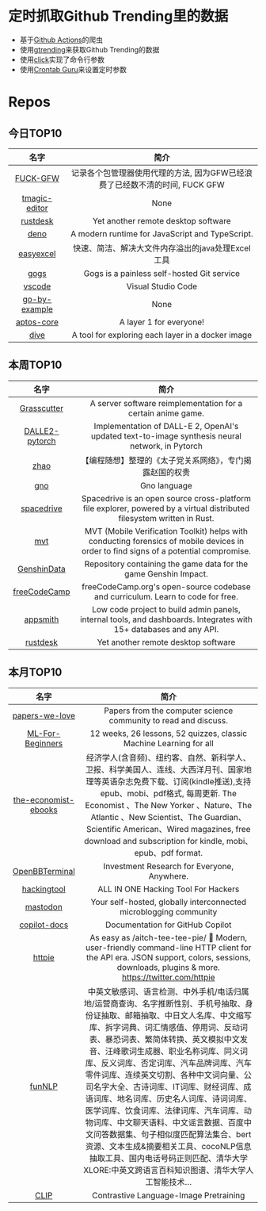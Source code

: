 # 定时抓取Github Trending里的数据
* 基于[Github Actions](https://docs.github.com/en/actions)的爬虫
* 使用[gtrending](https://github.com/hedythedev/gtrending)来获取Github Trending的数据
* 使用[click](https://github.com/pallets/click)实现了命令行参数
* 使用[Crontab Guru](https://crontab.guru/)来设置定时参数

# Repos
## 今日TOP10 
<!-- START OF DAILY_TOP10_REPOS -->
| 名字 | 简介 |
| :----: | :----: |
| [FUCK-GFW](https://github.com/comwrg/FUCK-GFW) | 记录各个包管理器使用代理的方法, 因为GFW已经浪费了已经数不清的时间, FUCK GFW |
| [tmagic-editor](https://github.com/Tencent/tmagic-editor) | None |
| [rustdesk](https://github.com/rustdesk/rustdesk) | Yet another remote desktop software |
| [deno](https://github.com/denoland/deno) | A modern runtime for JavaScript and TypeScript. |
| [easyexcel](https://github.com/alibaba/easyexcel) | 快速、简洁、解决大文件内存溢出的java处理Excel工具 |
| [gogs](https://github.com/gogs/gogs) | Gogs is a painless self-hosted Git service |
| [vscode](https://github.com/microsoft/vscode) | Visual Studio Code |
| [go-by-example](https://github.com/wangkechun/go-by-example) | None |
| [aptos-core](https://github.com/aptos-labs/aptos-core) | A layer 1 for everyone! |
| [dive](https://github.com/wagoodman/dive) | A tool for exploring each layer in a docker image |
<!-- END OF DAILY_TOP10_REPOS -->

## 本周TOP10
<!-- START OF WEEKLY_TOP10_REPOS -->
| 名字 | 简介 |
| :----: | :----: |
| [Grasscutter](https://github.com/Grasscutters/Grasscutter) | A server software reimplementation for a certain anime game. |
| [DALLE2-pytorch](https://github.com/lucidrains/DALLE2-pytorch) | Implementation of DALL-E 2, OpenAI's updated text-to-image synthesis neural network, in Pytorch |
| [zhao](https://github.com/programthink/zhao) | 【编程随想】整理的《太子党关系网络》，专门揭露赵国的权贵 |
| [gno](https://github.com/gnolang/gno) | Gno language |
| [spacedrive](https://github.com/spacedriveapp/spacedrive) | Spacedrive is an open source cross-platform file explorer, powered by a virtual distributed filesystem written in Rust. |
| [mvt](https://github.com/mvt-project/mvt) | MVT (Mobile Verification Toolkit) helps with conducting forensics of mobile devices in order to find signs of a potential compromise. |
| [GenshinData](https://github.com/Dimbreath/GenshinData) | Repository containing the game data for the game Genshin Impact. |
| [freeCodeCamp](https://github.com/freeCodeCamp/freeCodeCamp) | freeCodeCamp.org's open-source codebase and curriculum. Learn to code for free. |
| [appsmith](https://github.com/appsmithorg/appsmith) | Low code project to build admin panels, internal tools, and dashboards. Integrates with 15+ databases and any API. |
| [rustdesk](https://github.com/rustdesk/rustdesk) | Yet another remote desktop software |
<!-- END OF WEEKLY_TOP10_REPOS -->

## 本月TOP10
<!-- START OF MONTHLY_TOP10_REPOS -->
| 名字 | 简介 |
| :----: | :----: |
| [papers-we-love](https://github.com/papers-we-love/papers-we-love) | Papers from the computer science community to read and discuss. |
| [ML-For-Beginners](https://github.com/microsoft/ML-For-Beginners) | 12 weeks, 26 lessons, 52 quizzes, classic Machine Learning for all |
| [the-economist-ebooks](https://github.com/hehonghui/the-economist-ebooks) | 经济学人(含音频)、纽约客、自然、新科学人、卫报、科学美国人、连线、大西洋月刊、国家地理等英语杂志免费下载、订阅(kindle推送),支持epub、mobi、pdf格式, 每周更新. The Economist 、The New Yorker 、Nature、The Atlantic 、New Scientist、The Guardian、Scientific American、Wired magazines, free download and subscription for kindle, mobi、epub、pdf format. |
| [OpenBBTerminal](https://github.com/OpenBB-finance/OpenBBTerminal) | Investment Research for Everyone, Anywhere. |
| [hackingtool](https://github.com/Z4nzu/hackingtool) | ALL IN ONE Hacking Tool For Hackers |
| [mastodon](https://github.com/mastodon/mastodon) | Your self-hosted, globally interconnected microblogging community |
| [copilot-docs](https://github.com/github/copilot-docs) | Documentation for GitHub Copilot |
| [httpie](https://github.com/httpie/httpie) | As easy as /aitch-tee-tee-pie/ 🥧 Modern, user-friendly command-line HTTP client for the API era. JSON support, colors, sessions, downloads, plugins & more. https://twitter.com/httpie |
| [funNLP](https://github.com/fighting41love/funNLP) | 中英文敏感词、语言检测、中外手机/电话归属地/运营商查询、名字推断性别、手机号抽取、身份证抽取、邮箱抽取、中日文人名库、中文缩写库、拆字词典、词汇情感值、停用词、反动词表、暴恐词表、繁简体转换、英文模拟中文发音、汪峰歌词生成器、职业名称词库、同义词库、反义词库、否定词库、汽车品牌词库、汽车零件词库、连续英文切割、各种中文词向量、公司名字大全、古诗词库、IT词库、财经词库、成语词库、地名词库、历史名人词库、诗词词库、医学词库、饮食词库、法律词库、汽车词库、动物词库、中文聊天语料、中文谣言数据、百度中文问答数据集、句子相似度匹配算法集合、bert资源、文本生成&摘要相关工具、cocoNLP信息抽取工具、国内电话号码正则匹配、清华大学XLORE:中英文跨语言百科知识图谱、清华大学人工智能技术… |
| [CLIP](https://github.com/openai/CLIP) | Contrastive Language-Image Pretraining |
<!-- END OF MONTHLY_TOP10_REPOS -->
